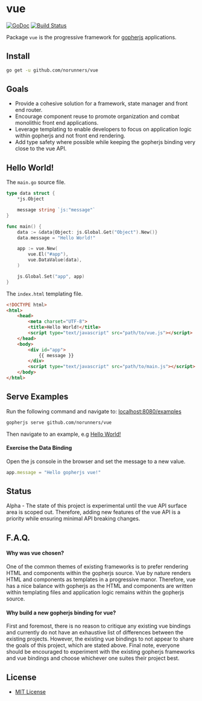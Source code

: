 vue
===
[![GoDoc](https://godoc.org/github.com/norunners/vue?status.svg)](https://godoc.org/github.com/norunners/vue)
[![Build Status](https://travis-ci.org/norunners/vue.svg?branch=master)](https://travis-ci.org/norunners/vue)

Package `vue` is the progressive framework for [gopherjs](https://github.com/gopherjs/gopherjs) applications.

Install
-------
```bash
go get -u github.com/norunners/vue
```

Goals
-----
* Provide a cohesive solution for a framework, state manager and front end router.
* Encourage component reuse to promote organization and combat monolithic front end applications.
* Leverage templating to enable developers to focus on application logic within gopherjs and not front end rendering.
* Add type safety where possible while keeping the gopherjs binding very close to the vue API.

Hello World!
------------
The `main.go` source file.
```go
type data struct {
	*js.Object

	message string `js:"message"`
}

func main() {
	data := &data{Object: js.Global.Get("Object").New()}
	data.message = "Hello World!"

	app := vue.New(
		vue.El("#app"),
		vue.DataValue(data),
	)

	js.Global.Set("app", app)
}
```

The `index.html` templating file.
```html
<!DOCTYPE html>
<html>
    <head>
        <meta charset="UTF-8">
        <title>Hello World!</title>
        <script type="text/javascript" src="path/to/vue.js"></script>
    </head>
    <body>
        <div id="app">
            {{ message }}
        </div>
        <script type="text/javascript" src="path/to/main.js"></script>
    </body>
</html>
```

Serve Examples
------------------
Run the following command and navigate to: [localhost:8080/examples](http://localhost:8080/examples)
```bash
gopherjs serve github.com/norunners/vue
```
Then navigate to an example, e.g [Hello World!](http://localhost:8080/examples/a-introduction/a-declarative-rendering)

#### Exercise the Data Binding
Open the js console in the browser and set the message to a new value.
```js
app.message = "Hello gopherjs vue!"
```

Status
------
Alpha - The state of this project is experimental until the vue API surface area is scoped out.
Therefore, adding new features of the vue API is a priority while ensuring minimal API breaking changes.

F.A.Q.
------

#### Why was vue chosen?
One of the common themes of existing frameworks is to prefer rendering HTML and components within the gopherjs source.
Vue by nature renders HTML and components as templates in a progressive manor.
Therefore, vue has a nice balance with gopherjs as the HTML and components are written within templating files and application logic remains within the gopherjs source.

#### Why build a new gopherjs binding for vue?
First and foremost, there is no reason to critique any existing vue bindings and currently do not have an exhaustive list of differences between the existing projects.
However, the existing vue bindings to not appear to share the goals of this project, which are stated above.
Final note, everyone should be encouraged to experiment with the existing gopherjs frameworks and vue bindings and choose whichever one suites their project best.

License
-------
* [MIT License](LICENSE)
